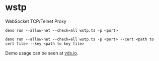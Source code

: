 # wstp
WebSocket TCP/Telnet Proxy

```
deno run --allow-net --check=all wstp.ts -p <port>
```

```
deno run --allow-net --check=all wstp.ts -p <port> --cert <path to cert file> --key <path to key file>
```

Demo usage can be seen at [vds.io](https://vds.io).
